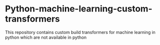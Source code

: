 # Python-machine-learning-custom-transformers
This repository contains custom build transformers for machine learning in python which are not available in python

